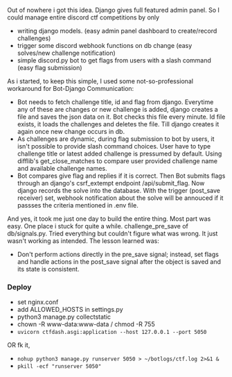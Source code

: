 Out of nowhere i got this idea. Django gives full featured admin panel. 
So I could manage entire discord ctf competitions by only 
- writing django models. (easy admin panel dashboard to create/record challenges)
- trigger some discord webhook functions on db change (easy solves/new challenge notification)
- simple discord.py bot to get flags from users with a slash command (easy flag submission)

As i started, to keep this simple, I used some not-so-professional workaround for Bot-Django Communication:
 - Bot needs to fetch challenge title, id and flag from django. Everytime any of these are changes or new challenge is added, django creates a file and saves the json data on it. Bot checks this file every minute. Id file exists, it loads the challenges and deletes the file. Till django creates it again once new change occurs in db.
 - As challenges are dynamic, during flag submission to bot by users, it isn't possible to provide slash command choices. User have to type challenge title or latest added challenge is pressumed by default. Using difflib's get_close_matches to compare user provided challenge name and available challenge names.
 - Bot compares give flag and replies if it is correct. Then Bot submits flags through an django's csrf_extempt endpoint /api/submit_flag. Now django records the solve into the database. With the trigger (post_save receiver) set, webhook notification about the solve will be annouced if it passses the criteria mentioned in .env file.

 And yes, it took me just one day to build the entire thing. Most part was easy. One place i stuck for quite a while. challenge_pre_save of db/signals.py. Tried everything but couldn't figure what was wrong. It just wasn't working as intended. The lesson learned was:
 - Don't perform actions directly in the pre_save signal; instead, set flags and handle actions in the post_save signal after the object is saved and its state is consistent.

### Deploy
- set nginx.conf
- add ALLOWED_HOSTS in settings.py
- python3 manage.py collectstatic
- chown -R www-data:www-data / chmod -R 755
- `uvicorn ctfdash.asgi:application --host 127.0.0.1 --port 5050`

OR fk it,

- `nohup python3 manage.py runserver 5050 > ~/botlogs/ctf.log 2>&1 &`
- `pkill -ecf "runserver 5050"`
